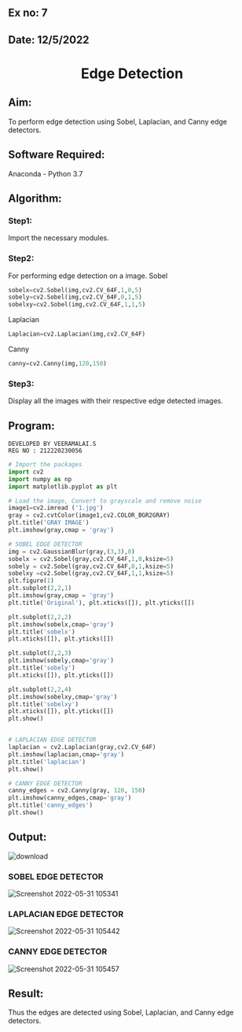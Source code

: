 ## Ex no: 7
## Date: 12/5/2022
# <p align="center">Edge Detection
## Aim:
To perform edge detection using Sobel, Laplacian, and Canny edge detectors.

## Software Required:
Anaconda - Python 3.7

## Algorithm:
### Step1:
Import the necessary modules.

### Step2:
For performing edge detection on a image.
Sobel
```python
sobelx=cv2.Sobel(img,cv2.CV_64F,1,0,5)
sobely=cv2.Sobel(img,cv2.CV_64F,0,1,5)
sobelxy=cv2.Sobel(img,cv2.CV_64F,1,1,5)
```
Laplacian
```python
Laplacian=cv2.Laplacian(img,cv2.CV_64F)
```
Canny
```python
canny=cv2.Canny(img,120,150)
```
### Step3:
Display all the images with their respective edge detected images.
 
## Program:
```
DEVELOPED BY VEERAMALAI.S
REG NO : 212220230056
```
``` Python
# Import the packages
import cv2
import numpy as np
import matplotlib.pyplot as plt

# Load the image, Convert to grayscale and remove noise
image1=cv2.imread ('1.jpg') 
gray = cv2.cvtColor(image1,cv2.COLOR_BGR2GRAY)
plt.title('GRAY IMAGE')
plt.imshow(gray,cmap = 'gray')

# SOBEL EDGE DETECTOR
img = cv2.GaussianBlur(gray,(3,3),0)
sobelx = cv2.Sobel(gray,cv2.CV_64F,1,0,ksize=5)
sobely = cv2.Sobel(gray,cv2.CV_64F,0,1,ksize=5)
sobelxy =cv2.Sobel(gray,cv2.CV_64F,1,1,ksize=5)
plt.figure(1)
plt.subplot(2,2,1)
plt.imshow(gray,cmap = 'gray')
plt.title('Original'), plt.xticks([]), plt.yticks([])

plt.subplot(2,2,2)
plt.imshow(sobelx,cmap='gray')
plt.title('sobelx')
plt.xticks([]), plt.yticks([])

plt.subplot(2,2,3)
plt.imshow(sobely,cmap='gray')
plt.title('sobely')
plt.xticks([]), plt.yticks([])

plt.subplot(2,2,4)
plt.imshow(sobelxy,cmap='gray')
plt.title('sobelxy')
plt.xticks([]), plt.yticks([])
plt.show()


# LAPLACIAN EDGE DETECTOR
laplacian = cv2.Laplacian(gray,cv2.CV_64F)
plt.imshow(laplacian,cmap='gray')
plt.title('laplacian')
plt.show()

# CANNY EDGE DETECTOR
canny_edges = cv2.Canny(gray, 120, 150)
plt.imshow(canny_edges,cmap='gray')
plt.title('canny_edges')
plt.show()

```
## Output:
![download](https://user-images.githubusercontent.com/75234790/171099172-f2357237-c425-4481-8bd1-bb94f6bf3a8e.jpg)


### SOBEL EDGE DETECTOR

![Screenshot 2022-05-31 105341](https://user-images.githubusercontent.com/75234790/171099191-ad1635bf-9ff9-45e0-8913-bec808d6a56c.png)


### LAPLACIAN EDGE DETECTOR

![Screenshot 2022-05-31 105442](https://user-images.githubusercontent.com/75234790/171099205-e95cede4-ffab-453b-a5f8-0983f26d0ab8.png)



### CANNY EDGE DETECTOR
![Screenshot 2022-05-31 105457](https://user-images.githubusercontent.com/75234790/171099211-63339c00-71ac-4c36-9c2e-e4cfddda048d.png)




## Result:
Thus the edges are detected using Sobel, Laplacian, and Canny edge detectors.
